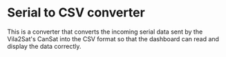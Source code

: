 # Serial to CSV converter
This is a converter that converts the incoming serial data sent by the Vila2Sat's CanSat into the CSV format so that the dashboard can read and display the data correctly.

